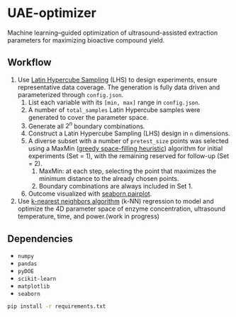 # UAE-optimizer

Machine learning–guided optimization of ultrasound-assisted extraction parameters for maximizing bioactive compound yield.

## Workflow

1. Use [Latin Hypercube Sampling](https://en.wikipedia.org/wiki/Latin_hypercube_sampling) (LHS) to design experiments, ensure representative data coverage. The generation is fully data driven and parameterized through `config.json`.
    1. List each variable with its `[min, max]` range in `config.json`.
    2. A number of `total_samples` Latin Hypercube samples were generated to cover the parameter space.
    3. Generate all $2^n$ boundary combinations.
    4. Construct a Latin Hypercube Sampling (LHS) design in `n` dimensions.
	5. A diverse subset with a number of `pretest_size` points was selected using a MaxMin ([greedy space-filling heuristic](https://www.sciencedirect.com/topics/computer-science/greedy-heuristic)) algorithm for initial experiments (Set = 1), with the remaining reserved for follow-up (Set = 2).
        1. MaxMin: at each step, selecting the point that maximizes the minimum distance to the already chosen points.
        2. Boundary combinations are always included in Set 1.
    6. Outcome visualized with [seaborn.pairplot](https://seaborn.pydata.org/generated/seaborn.pairplot.html).
2. Use [k-nearest neighbors algorithm](https://en.wikipedia.org/wiki/K-nearest_neighbors_algorithm) (k-NN) regression to model and optimize the 4D parameter space of enzyme concentration, ultrasound temperature, time, and power.(work in progress)

## Dependencies

 - `numpy`
 - `pandas`
 - `pyDOE`
 - `scikit-learn`
 - `matplotlib`
 - `seaborn`

```bash
pip install -r requirements.txt
```
